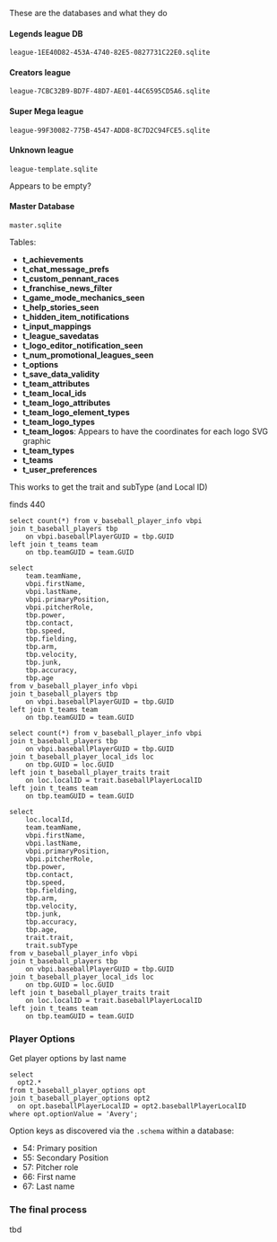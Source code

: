 These are the databases and what they do

#### Legends league DB

`league-1EE40D82-453A-4740-82E5-0827731C22E0.sqlite`

#### Creators league

`league-7CBC32B9-BD7F-48D7-AE01-44C6595CD5A6.sqlite`

#### Super Mega league

`league-99F30082-775B-4547-ADD8-8C7D2C94FCE5.sqlite`

#### Unknown league

`league-template.sqlite`

Appears to be empty?

#### Master Database

`master.sqlite`

Tables:

- **t_achievements**
- **t_chat_message_prefs**
- **t_custom_pennant_races**
- **t_franchise_news_filter**
- **t_game_mode_mechanics_seen**
- **t_help_stories_seen**
- **t_hidden_item_notifications**
- **t_input_mappings**
- **t_league_savedatas**
- **t_logo_editor_notification_seen**
- **t_num_promotional_leagues_seen**
- **t_options**
- **t_save_data_validity**
- **t_team_attributes**
- **t_team_local_ids**
- **t_team_logo_attributes**
- **t_team_logo_element_types**
- **t_team_logo_types**
- **t_team_logos**: Appears to have the coordinates for each logo SVG graphic
- **t_team_types**
- **t_teams**
- **t_user_preferences**

This works to get the trait and subType (and Local ID)

finds 440

```
select count(*) from v_baseball_player_info vbpi
join t_baseball_players tbp
    on vbpi.baseballPlayerGUID = tbp.GUID
left join t_teams team
    on tbp.teamGUID = team.GUID
```

```
select
    team.teamName,
    vbpi.firstName,
    vbpi.lastName,
    vbpi.primaryPosition,
    vbpi.pitcherRole,
    tbp.power,
    tbp.contact,
    tbp.speed,
    tbp.fielding,
    tbp.arm,
    tbp.velocity,
    tbp.junk,
    tbp.accuracy,
    tbp.age
from v_baseball_player_info vbpi
join t_baseball_players tbp
    on vbpi.baseballPlayerGUID = tbp.GUID
left join t_teams team
    on tbp.teamGUID = team.GUID
```

```
select count(*) from v_baseball_player_info vbpi
join t_baseball_players tbp
    on vbpi.baseballPlayerGUID = tbp.GUID
join t_baseball_player_local_ids loc
    on tbp.GUID = loc.GUID
left join t_baseball_player_traits trait
    on loc.localID = trait.baseballPlayerLocalID
left join t_teams team
    on tbp.teamGUID = team.GUID
```

```
select
    loc.localId,
    team.teamName,
    vbpi.firstName,
    vbpi.lastName,
    vbpi.primaryPosition,
    vbpi.pitcherRole,
    tbp.power,
    tbp.contact,
    tbp.speed,
    tbp.fielding,
    tbp.arm,
    tbp.velocity,
    tbp.junk,
    tbp.accuracy,
    tbp.age,
    trait.trait,
    trait.subType
from v_baseball_player_info vbpi
join t_baseball_players tbp
    on vbpi.baseballPlayerGUID = tbp.GUID
join t_baseball_player_local_ids loc
    on tbp.GUID = loc.GUID
left join t_baseball_player_traits trait
    on loc.localID = trait.baseballPlayerLocalID
left join t_teams team
    on tbp.teamGUID = team.GUID
```

### Player Options

Get player options by last name

```
select
  opt2.*
from t_baseball_player_options opt
join t_baseball_player_options opt2
  on opt.baseballPlayerLocalID = opt2.baseballPlayerLocalID
where opt.optionValue = 'Avery';
```

Option keys as discovered via the `.schema` within a database:

- 54: Primary position
- 55: Secondary Position
- 57: Pitcher role
- 66: First name
- 67: Last name

### The final process

tbd
